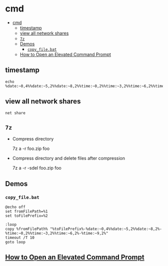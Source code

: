 # cmd

- [cmd](#cmd)
  - [timestamp](#timestamp)
  - [view all network shares](#view-all-network-shares)
  - [`7z`](#7z)
  - [Demos](#demos)
    - [`copy_file.bat`](#copy_filebat)
  - [How to Open an Elevated Command Prompt](#how-to-open-an-elevated-command-prompt)

## timestamp

    echo %date:~0,4%%date:~5,2%%date:~8,2%%time:~0,2%%time:~3,2%%time:~6,2%%time:~9,2%

## view all network shares

    net share

## `7z`

- Compress directory

    7z a -r foo.zip foo

- Compress directory and delete files after compression

    7z a -r -sdel foo.zip foo

## Demos

### `copy_file.bat`

    @echo off
    set fromFilePath=%1
    set toFilePrefix=%2

    :loop
    copy %fromFilePath% "%toFilePrefix%-%date:~0,4%%date:~5,2%%date:~8,2%-%time:~0,2%%time:~3,2%%time:~6,2%-%time:~9,2%"
    timeout /T 10
    goto loop

## [How to Open an Elevated Command Prompt](https://www.lifewire.com/how-to-open-an-elevated-command-prompt-2618088)

